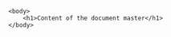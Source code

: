 <!DOCTYPE html>
<html>
	<head>
		<meta charset="UTF-8">
		<title>Title of the document</title>
	</head>

	<body>
		<h1>Content of the document master</h1>
	</body>

</html>
